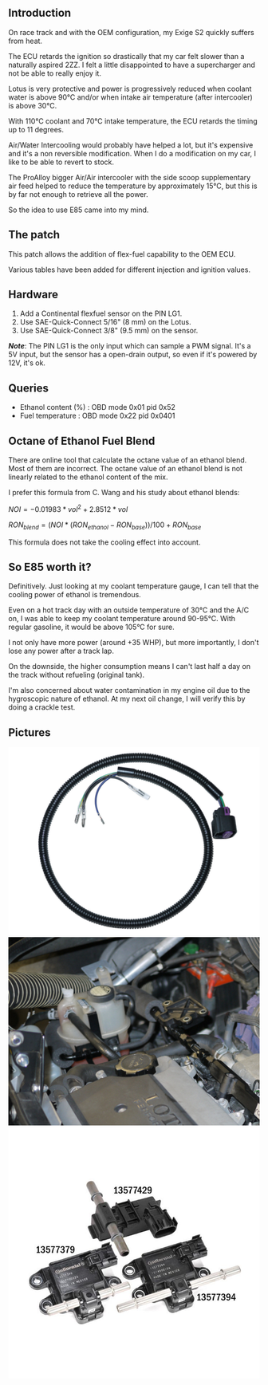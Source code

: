 ## Introduction

On race track and with the OEM configuration, my Exige S2 quickly suffers from heat.

The ECU retards the ignition so drastically that my car felt slower than a
naturally aspired 2ZZ. I felt a little disappointed to have a supercharger and
not be able to really enjoy it.

Lotus is very protective and power is progressively reduced when coolant water is
above 90°C and/or when intake air temperature (after intercooler) is above 30°C.

With 110°C coolant and 70°C intake temperature, the ECU retards the timing up to
11 degrees.

Air/Water Intercooling would probably have helped a lot, but it's expensive and
it's a non reversible modification. When I do a modification on my car, I like
to be able to revert to stock.

The ProAlloy bigger Air/Air intercooler with the side scoop supplementary air
feed helped to reduce the temperature by approximately 15°C, but this is by far
not enough to retrieve all the power.

So the idea to use E85 came into my mind.

## The patch

This patch allows the addition of flex-fuel capability to the OEM ECU.

Various tables have been added for different injection and ignition values.

## Hardware

 1. Add a Continental flexfuel sensor on the PIN LG1.
 2. Use SAE-Quick-Connect 5/16" (8 mm) on the Lotus.
 3. Use SAE-Quick-Connect 3/8" (9.5 mm) on the sensor.

***Note***: The PIN LG1 is the only input which can sample a PWM signal. It's a 5V input,
but the sensor has a open-drain output, so even if it's powered by 12V, it's ok.

## Queries

 - Ethanol content (%) : OBD mode 0x01 pid 0x52
 - Fuel temperature    : OBD mode 0x22 pid 0x0401

## Octane of Ethanol Fuel Blend

There are online tool that calculate the octane value of an ethanol blend. Most
of them are incorrect. The octane value of an ethanol blend is not linearly
related to the ethanol content of the mix.

I prefer this formula from C. Wang and his study about ethanol blends:

$NOI = -0.01983 * vol^2 + 2.8512 * vol$

$RON_{blend} = (NOI * (RON_{ethanol} - RON_{base})) / 100 + RON_{base}$

This formula does not take the cooling effect into account.

## So E85 worth it?

Definitively. Just looking at my coolant temperature gauge, I can tell that the
cooling power of ethanol is tremendous.

Even on a hot track day with an outside temperature of 30°C and the A/C on, I
was able to keep my coolant temperature around 90-95°C. With regular gasoline,
it would be above 105°C for sure.

I not only have more power (around +35 WHP), but more importantly, I don't lose
any power after a track lap.

On the downside, the higher consumption means I can't last half a day on the
track without refueling (original tank).

I'm also concerned about water contamination in my engine oil due to the
hygroscopic nature of ethanol. At my next oil change, I will verify this by
doing a crackle test.

## Pictures

![alt text](../../../documentation/Usage/flexfuel/harness.jpg "Wire Harness")
![alt text](../../../documentation/Usage/flexfuel/oncar.jpg "Mounted on the car")
![alt text](../../../documentation/Usage/flexfuel/type.jpg "Flexfuel Sensor")
